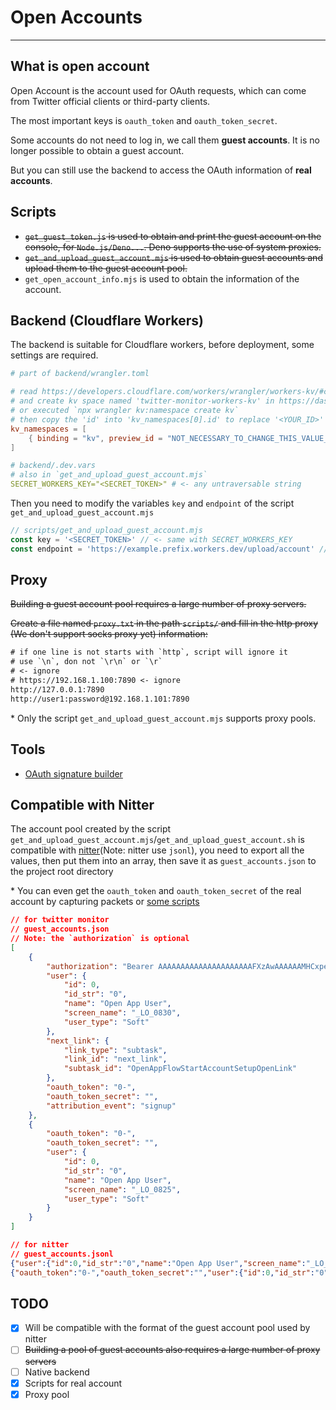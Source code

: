 # Open Accounts

---

## What is open account

Open Account is the account used for OAuth requests, which can come from Twitter official clients or third-party clients.

The most important keys is `oauth_token` and `oauth_token_secret`.

Some accounts do not need to log in, we call them **guest accounts**. It is no longer possible to obtain a guest account.

But you can still use the backend to access the OAuth information of **real accounts**.

## Scripts

- ~~`get_guest_token.js` is used to obtain and print the guest account on the console, for `Node.js/Deno...`. Deno supports the use of system proxies.~~
- ~~`get_and_upload_guest_account.mjs` is used to obtain guest accounts and upload them to the guest account pool.~~
- `get_open_account_info.mjs` is used to obtain the information of the account.

## Backend (Cloudflare Workers)

The backend is suitable for Cloudflare workers, before deployment, some settings are required.

```toml
# part of backend/wrangler.toml

# read https://developers.cloudflare.com/workers/wrangler/workers-kv/#create-a-kv-namespace-with-wrangler 
# and create kv space named 'twitter-monitor-workers-kv' in https://dash.cloudflare.com/
# or executed `npx wrangler kv:namespace create kv`
# then copy the 'id' into 'kv_namespaces[0].id' to replace '<YOUR_ID>'
kv_namespaces = [
    { binding = "kv", preview_id = "NOT_NECESSARY_TO_CHANGE_THIS_VALUE_KV", id = "<YOUR_ID>" }
]
```

```yaml
# backend/.dev.vars
# also in `get_and_upload_guest_account.mjs`
SECRET_WORKERS_KEY="<SECRET_TOKEN>" # <- any untraversable string
```

Then you need to modify the variables `key` and `endpoint` of the script `get_and_upload_guest_account.mjs`

```javascript
// scripts/get_and_upload_guest_account.mjs
const key = '<SECRET_TOKEN>' // <- same with SECRET_WORKERS_KEY
const endpoint = 'https://example.prefix.workers.dev/upload/account' // <- you can find it from cloudflare dashboard
```

## Proxy

~~Building a guest account pool requires a large number of proxy servers.~~

~~Create a file named `proxy.txt` in the path `scripts/` and fill in the http proxy (We don't support socks proxy yet) information:~~

```txt
# if one line is not starts with `http`, script will ignore it
# use `\n`, don not `\r\n` or `\r`
# <- ignore
# https://192.168.1.100:7890 <- ignore
http://127.0.0.1:7890
http://user1:password@192.168.1.101:7890
```

\* Only the script `get_and_upload_guest_account.mjs` supports proxy pools.

## Tools

- [OAuth signature builder](https://banka2017.github.io/twitter-monitor/apps/online_tools/oauth_signature_builder.html)

## Compatible with Nitter

The account pool created by the script `get_and_upload_guest_account.mjs`/`get_and_upload_guest_account.sh` is compatible with [nitter](https://github.com/zedeus/nitter/wiki/Guest-Account-Branch-Deployment)(Note: nitter use `jsonl`), you need to export all the values, then put them into an array, then save it as `guest_accounts.json` to the project root directory

\* You can even get the `oauth_token` and `oauth_token_secret` of the real account by capturing packets or [some scripts](https://github.com/zedeus/nitter/issues/983#issuecomment-169002582)

```json
// for twitter monitor
// guest_accounts.json
// Note: the `authorization` is optional
[
    {
        "authorization": "Bearer AAAAAAAAAAAAAAAAAAAAAFXzAwAAAAAAMHCxpeSDG1gLNLghVe8d74hl6k4%3DRUMF4xAQLsbeBhTSRrCiQpJtxoGWeyHrDb5te2jpGskWDFW82F",
        "user": {
            "id": 0,
            "id_str": "0",
            "name": "Open App User",
            "screen_name": "_LO_0830",
            "user_type": "Soft"
        },
        "next_link": {
            "link_type": "subtask",
            "link_id": "next_link",
            "subtask_id": "OpenAppFlowStartAccountSetupOpenLink"
        },
        "oauth_token": "0-",
        "oauth_token_secret": "",
        "attribution_event": "signup"
    },
    {
        "oauth_token": "0-",
        "oauth_token_secret": "",
        "user": {
            "id": 0,
            "id_str": "0",
            "name": "Open App User",
            "screen_name": "_LO_0825",
            "user_type": "Soft"
        }
    }
]

// for nitter
// guest_accounts.jsonl
{"user":{"id":0,"id_str":"0","name":"Open App User","screen_name":"_LO_0830","user_type":"Soft"},"next_link":{"link_type":"subtask","link_id":"next_link","subtask_id":"OpenAppFlowStartAccountSetupOpenLink"},"oauth_token":"0-","oauth_token_secret":"","attribution_event":"signup"}
{"oauth_token":"0-","oauth_token_secret":"","user":{"id":0,"id_str":"0","name":"Open App User","screen_name":"_LO_0825","user_type":"Soft"}}

```

## TODO

- [x] Will be compatible with the format of the guest account pool used by nitter
- [ ] ~~Building a pool of guest accounts also requires a large number of proxy servers~~
- [ ] Native backend
- [x] Scripts for real account
- [x] Proxy pool

